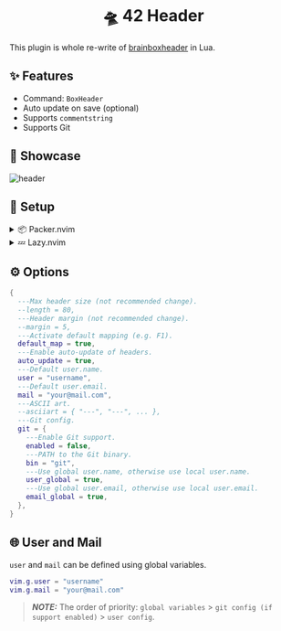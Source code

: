<h1 align="center">🛸 42 Header</h1>

This plugin is whole re-write of [brainboxheader](https://github.com/42Paris/brainboxheader) in Lua.

## ✨ Features

- Command: `BoxHeader`
- Auto update on save (optional)
- Supports `commentstring`
- Supports Git

## 🚀 Showcase

![header](https://raw.githubusercontent.com/Diogo-ss/42-header.nvim/7528c7ff25c51bf32301dfc1ece995128d2ae7d5/.github/header_img.png)

## 🎈 Setup

<details>
  <summary>📦 Packer.nvim</summary>

```lua
use {
  "Diogo-ss/42-header.nvim",
  cmd = { "BoxHeader" },
  config = function()
    require "brainboxheader"setup {
      default_map = true, -- Default mapping <F1> in normal mode.
      auto_update = true, -- Update header when saving.
      user = "username", -- Your user.
      mail = "your@email.com", -- Your mail.
    -- add other options.
    }
  end,
}
```

</details>

<details>
  <summary>💤 Lazy.nvim</summary>

```lua
{
  "BrainBox-Interactive/brainbox-header.nvim",
  cmd = { "BoxHeader" },
  keys = { "<F1>" },
  opts = {
    default_map = true, -- Default mapping <F1> in normal mode.
    auto_update = true, -- Update header when saving.
    user = "username", -- Your user.
    mail = "your@email.com", -- Your mail.
    -- add other options.
  },
  config = function(_, opts)
    require("brainboxheader").setup(opts)
  end,
}
```

</details>

## ⚙ Options

```lua
{
  ---Max header size (not recommended change).
  --length = 80,
  ---Header margin (not recommended change).
  --margin = 5,
  ---Activate default mapping (e.g. F1).
  default_map = true,
  ---Enable auto-update of headers.
  auto_update = true,
  ---Default user.name.
  user = "username",
  ---Default user.email.
  mail = "your@mail.com",
  ---ASCII art.
  --asciiart = { "---", "---", ... },
  ---Git config.
  git = {
    ---Enable Git support.
    enabled = false,
    ---PATH to the Git binary.
    bin = "git",
    ---Use global user.name, otherwise use local user.name.
    user_global = true,
    ---Use global user.email, otherwise use local user.email.
    email_global = true,
  },
}
```

## 🌐 User and Mail

`user` and `mail` can be defined using global variables.

```lua
vim.g.user = "username"
vim.g.mail = "your@mail.com"
```

> **_NOTE:_** The order of priority: `global variables` > `git config (if support enabled)` > `user config`.
